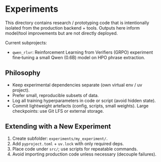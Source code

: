 # Experiments

This directory contains research / prototyping code that is intentionally isolated from the production backend + tools. Outputs here inform model/tool improvements but are not directly deployed.

Current subprojects:
- `qwen_rlvr`: Reinforcement Learning from Verifiers (GRPO) experiment fine‑tuning a small Qwen (0.6B) model on HPO phrase extraction.

## Philosophy
- Keep experimental dependencies separate (own virtual env / uv project).
- Prefer small, reproducible subsets of data.
- Log all training hyperparameters in code or script (avoid hidden state).
- Commit lightweight artefacts (config, scripts, small weights). Large checkpoints: use Git LFS or external storage.

## Extending with a New Experiment
1. Create subfolder: `experiments/my_experiment/`.
2. Add `pyproject.toml` + `uv.lock` with only required deps.
3. Place code under `src/`; use scripts for repeatable commands.
4. Avoid importing production code unless necessary (decouple failures).
